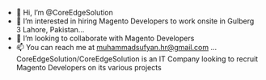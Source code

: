 - 👋 Hi, I’m @CoreEdgeSolution
- 👀 I’m interested in hiring Magento Developers to work onsite in Gulberg 3 Lahore, Pakistan...
- 💞️ I’m looking to collaborate with Magento Developers
- 📫 You can reach me at muhammadsufyan.hr@gmail.com ...
CoreEdgeSolution/CoreEdgeSolution is an IT Company looking to recruit Magento Developers on its various projects
